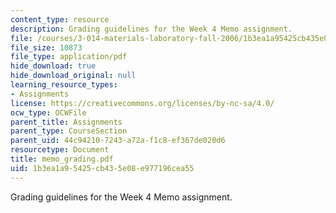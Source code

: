 ```yaml
---
content_type: resource
description: Grading guidelines for the Week 4 Memo assignment.
file: /courses/3-014-materials-laboratory-fall-2006/1b3ea1a95425cb435e08e977196cea55_memo_grading.pdf
file_size: 10873
file_type: application/pdf
hide_download: true
hide_download_original: null
learning_resource_types:
- Assignments
license: https://creativecommons.org/licenses/by-nc-sa/4.0/
ocw_type: OCWFile
parent_title: Assignments
parent_type: CourseSection
parent_uid: 44c94210-7243-a72a-f1c8-ef367de020d6
resourcetype: Document
title: memo_grading.pdf
uid: 1b3ea1a9-5425-cb43-5e08-e977196cea55
---
```

Grading guidelines for the Week 4 Memo assignment.